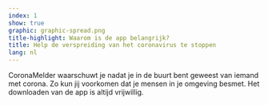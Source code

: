 ```yaml
---
index: 1
show: true
graphic: graphic-spread.png
title-highlight: Waarom is de app belangrijk?
title: Help de verspreiding van het coronavirus te stoppen
lang: nl
---
```


CoronaMelder waarschuwt je nadat je in de buurt bent geweest van iemand met corona. Zo kun jij voorkomen dat je mensen in je omgeving besmet. Het downloaden van de app is altijd vrijwillig.
